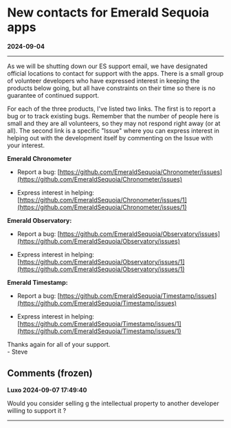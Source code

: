 # New contacts for Emerald Sequoia apps
**2024-09-04**

---

As we will be shutting down our ES support email, we have designated official locations to contact for support with the apps. There is a small group of volunteer developers who have expressed interest in keeping the products below going, but all have constraints on their time so there is no guarantee of continued support.

For each of the three products, I've listed two links. The first is to report a bug or to track existing bugs. Remember that the number of people here is small and they are all volunteers, so they may not respond right away (or at all). The second link is a specific "Issue" where you can express interest in helping out with the development itself by commenting on the Issue with your interest.

**Emerald Chronometer**

- Report a bug: [https://github.com/EmeraldSequoia/Chronometer/issues](https://github.com/EmeraldSequoia/Chronometer/issues)

- Express interest in helping: [https://github.com/EmeraldSequoia/Chronometer/issues/1](https://github.com/EmeraldSequoia/Chronometer/issues/1)

**Emerald Observatory:**

- Report a bug: [https://github.com/EmeraldSequoia/Observatory/issues](https://github.com/EmeraldSequoia/Observatory/issues)

- Express interest in helping: [https://github.com/EmeraldSequoia/Observatory/issues/1](https://github.com/EmeraldSequoia/Observatory/issues/1)

**Emerald Timestamp:**

- Report a bug: [https://github.com/EmeraldSequoia/Timestamp/issues](https://github.com/EmeraldSequoia/Timestamp/issues)

- Express interest in helping: [https://github.com/EmeraldSequoia/Timestamp/issues/1](https://github.com/EmeraldSequoia/Timestamp/issues/1)

Thanks again for all of your support.  
\- Steve

## Comments (frozen)

**Luxo 2024-09-07 17:49:40**

Would you consider selling g the intellectual property to another developer willing to support it ?

---
